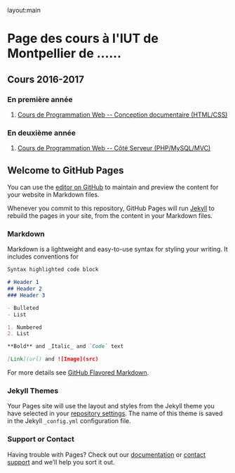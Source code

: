 layout:main

# Page des cours à l'IUT de Montpellier de ......

## Cours 2016-2017

### En première année

1. [Cours de Programmation Web -- Conception documentaire (HTML/CSS)](./ProgWeb-HTMLCSS/)

### En deuxième année

1. [Cours de Programmation Web -- Côté Serveur (PHP/MySQL/MVC)](./ProgWeb-CoteServeur/)
<!-- 1. [Cours de Programmation Web -- Client Riche (JS/AJAX)](./ProgWeb-ClientRiche/) -->

## Welcome to GitHub Pages

You can use the [editor on GitHub](https://github.com/SebastienGagne/sebastiengagne.github.io/edit/master/index.md) to maintain and preview the content for your website in Markdown files.

Whenever you commit to this repository, GitHub Pages will run [Jekyll](https://jekyllrb.com/) to rebuild the pages in your site, from the content in your Markdown files.

### Markdown

Markdown is a lightweight and easy-to-use syntax for styling your writing. It includes conventions for

```markdown
Syntax highlighted code block

# Header 1
## Header 2
### Header 3

- Bulleted
- List

1. Numbered
2. List

**Bold** and _Italic_ and `Code` text

[Link](url) and ![Image](src)
```

For more details see [GitHub Flavored Markdown](https://guides.github.com/features/mastering-markdown/).

### Jekyll Themes

Your Pages site will use the layout and styles from the Jekyll theme you have selected in your [repository settings](https://github.com/SebastienGagne/sebastiengagne.github.io/settings). The name of this theme is saved in the Jekyll `_config.yml` configuration file.

### Support or Contact

Having trouble with Pages? Check out our [documentation](https://help.github.com/categories/github-pages-basics/) or [contact support](https://github.com/contact) and we’ll help you sort it out.
